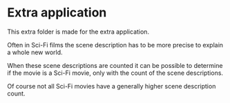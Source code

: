 # Extra application

This extra folder is made for the extra application.

Often in Sci-Fi films the scene description has to be more precise 
to explain a whole new world. 

When these scene descriptions are counted it can be possible to determine if the movie 
is a Sci-Fi movie, only with the count of the scene descriptions.

Of course not all Sci-Fi movies have a generally higher scene description count.
